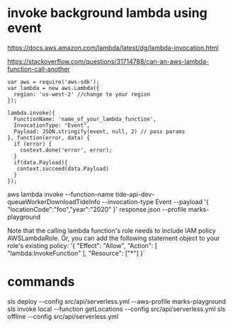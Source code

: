 # invoke background lambda using event

https://docs.aws.amazon.com/lambda/latest/dg/lambda-invocation.html

https://stackoverflow.com/questions/31714788/can-an-aws-lambda-function-call-another

```
var aws = require('aws-sdk');
var lambda = new aws.Lambda({
  region: 'us-west-2' //change to your region
});

lambda.invoke({
  FunctionName: 'name_of_your_lambda_function',
  InvocationType: "Event",
  Payload: JSON.stringify(event, null, 2) // pass params
}, function(error, data) {
  if (error) {
    context.done('error', error);
  }
  if(data.Payload){
   context.succeed(data.Payload)
  }
});
```

aws lambda invoke --function-name tide-api-dev-queueWorkerDownloadTideInfo --invocation-type Event --payload '{ "locationCode":"foo","year":"2020" }' response.json --profile marks-playground

Note that the calling lambda function's role needs to include IAM policy AWSLambdaRole. Or, you can add the following statement object to your role's existing policy: '{ "Effect": "Allow", "Action": [ "lambda:InvokeFunction" ], "Resource": ["*"] }`


# commands

sls deploy --config src/api/serverless.yml --aws-profile marks-playground
sls invoke local --function getLocations --config src/api/serverless.yml
sls offline --config src/api/serverless.yml
